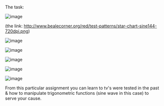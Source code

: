 The task:

![image](https://user-images.githubusercontent.com/105777016/169551543-fa74af2c-0d53-4026-ab98-e1b05bde99a9.png)

(the link: http://www.bealecorner.org/red/test-patterns/star-chart-sine144-720dpi.png)

![image](https://user-images.githubusercontent.com/105777016/169551877-375f4a9a-4956-431b-ab80-d80bdb12abac.png)

![image](https://user-images.githubusercontent.com/105777016/169553638-8eb386c0-45ba-403d-945f-cb84aff7a686.png)

![image](https://user-images.githubusercontent.com/105777016/169553681-5a3733a2-4057-4002-9212-40d219f7daf7.png)

![image](https://user-images.githubusercontent.com/105777016/169553744-d9329039-399e-444a-987a-7dc863993db7.png)

![image](https://user-images.githubusercontent.com/105777016/169553799-b3a67240-7c75-4872-933d-676785eb1c95.png)

From this particular assignment you can learn to tv's were tested in the past & how to manipulate trigonometric functions (sine wave in this case) 
to serve your cause.
